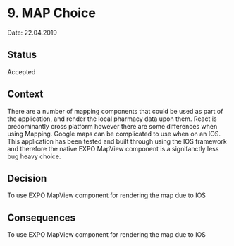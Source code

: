 # 9. MAP Choice

Date: 22.04.2019

## Status

Accepted

## Context

There are a number of mapping components that could be used as part of the application, and render the local pharmacy data upon them. React is predominantly cross platform however there are some differences when using Mapping. Google maps can be complicated to use when on an IOS. This application has been tested and built through using the IOS framework and therefore the native EXPO MapView component is a signifanctly less bug heavy choice.

## Decision

To use EXPO MapView component for rendering the map due to IOS 
## Consequences

To use EXPO MapView component for rendering the map due to IOS 
